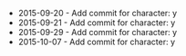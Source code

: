 - 2015-09-20 - Add commit for character: y
- 2015-09-21 - Add commit for character: y
- 2015-09-29 - Add commit for character: y
- 2015-10-07 - Add commit for character: y
